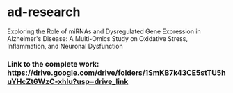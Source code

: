 # ad-research
Exploring the Role of miRNAs and Dysregulated Gene Expression in Alzheimer's Disease: A Multi-Omics Study on Oxidative Stress, Inflammation, and Neuronal Dysfunction

### Link to the complete work: https://drive.google.com/drive/folders/1SmKB7k43CE5stTU5huYHcZt6WzC-xhlu?usp=drive_link

